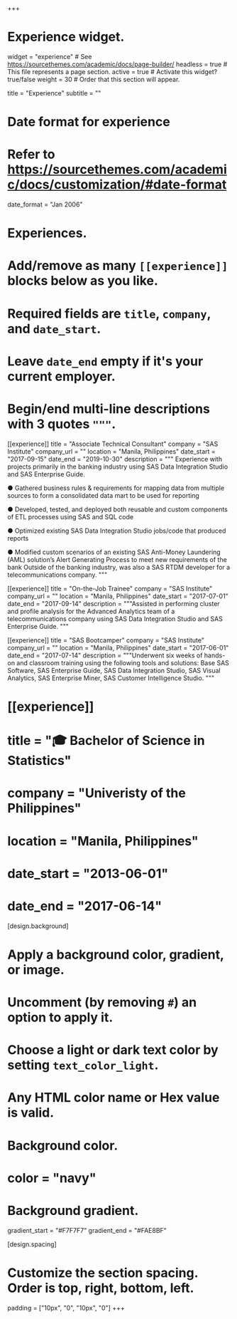 +++
# Experience widget.
widget = "experience"  # See https://sourcethemes.com/academic/docs/page-builder/
headless = true  # This file represents a page section.
active = true  # Activate this widget? true/false
weight = 30  # Order that this section will appear.

title = "Experience"
subtitle = ""

# Date format for experience
#   Refer to https://sourcethemes.com/academic/docs/customization/#date-format
date_format = "Jan 2006"

# Experiences.
#   Add/remove as many `[[experience]]` blocks below as you like.
#   Required fields are `title`, `company`, and `date_start`.
#   Leave `date_end` empty if it's your current employer.
#   Begin/end multi-line descriptions with 3 quotes `"""`.
[[experience]]
  title = "Associate Technical Consultant"
  company = "SAS Institute"
  company_url = ""
  location = "Manila, Philippines"
  date_start = "2017-09-15"
  date_end = "2019-10-30"
  description = """
  Experience with projects primarily in the banking industry using SAS Data Integration Studio and SAS Enterprise Guide.
   
  ● Gathered business rules & requirements for mapping data from multiple sources to form a consolidated data mart to be used for reporting   
   
  ● Developed, tested, and deployed both reusable and custom components of ETL processes using SAS and SQL code  
   
  ● Optimized existing SAS Data Integration Studio jobs/code that produced reports   
     
  ● Modified custom scenarios of an existing SAS Anti-Money Laundering (AML) solution’s Alert Generating Process to meet new requirements of the bank Outside of the banking industry, was also a SAS RTDM developer for a telecommunications company.
  """

[[experience]]
  title = "On-the-Job Trainee"
  company = "SAS Institute"
  company_url = ""
  location = "Manila, Philippines"
  date_start = "2017-07-01"
  date_end = "2017-09-14"
  description = """Assisted in performing cluster and profile analysis for the Advanced Analytics team of a telecommunications company using SAS Data Integration Studio and SAS Enterprise Guide.
  """
  
 [[experience]]
  title = "SAS Bootcamper"
  company = "SAS Institute"
  company_url = ""
  location = "Manila, Philippines"
  date_start = "2017-06-01"
  date_end = "2017-07-14"
  description = """Underwent six weeks of hands-on and classroom training using the following tools and solutions: Base SAS Software, SAS Enterprise Guide, SAS Data Integration Studio, SAS Visual Analytics, SAS Enterprise Miner, SAS Customer Intelligence Studio.
  """

# [[experience]]
#  title = "🎓 Bachelor of Science in Statistics"
#  company = "Univeristy of the Philippines"
#  location = "Manila, Philippines"
#  date_start = "2013-06-01"
#  date_end = "2017-06-14"
  


[design.background]
  # Apply a background color, gradient, or image.
  #   Uncomment (by removing `#`) an option to apply it.
  #   Choose a light or dark text color by setting `text_color_light`.
  #   Any HTML color name or Hex value is valid.

  # Background color.
  # color = "navy"
  
  # Background gradient.
  gradient_start = "#F7F7F7"
  gradient_end = "#FAE8BF"

[design.spacing]
  # Customize the section spacing. Order is top, right, bottom, left.
  padding = ["10px", "0", "10px", "0"]
+++

